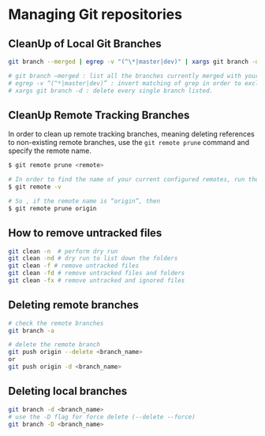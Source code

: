 # Managing Git repositories

## CleanUp of Local Git Branches

```sh
git branch --merged | egrep -v "(^\*|master|dev)" | xargs git branch -d

# git branch –merged : list all the branches currently merged with your current checked out branch;
# egrep -v “(^*|master|dev)” : invert matching of grep in order to exclude any branches that may be called “master” or “dev”
# xargs git branch -d : delete every single branch listed.
```

## CleanUp Remote Tracking Branches
In order to clean up remote tracking branches, meaning deleting references to non-existing remote branches, use the `git remote prune` command and specify the remote name.

```sh
$ git remote prune <remote>

# In order to find the name of your current configured remotes, run the “git remote” command with the “-v” option.
$ git remote -v

# So , if the remote name is “origin”, then
$ git remote prune origin
```

## How to remove untracked files 

```sh
git clean -n  # perform dry run
git clean -nd # dry run to list down the folders
git clean -f # remove untracked files
git clean -fd # remove untracked files and folders
git clean -fx # remove untracked and ignored files
```

## Deleting remote branches

```sh
# check the remote branches 
git branch -a

# delete the remote branch
git push origin --delete <branch_name>
or
git push origin -d <branch_name>
```

## Deleting local branches

```sh
git branch -d <branch_name>
# use the -D flag for force delete (--delete --force)
git branch -D <branch_name>
```
